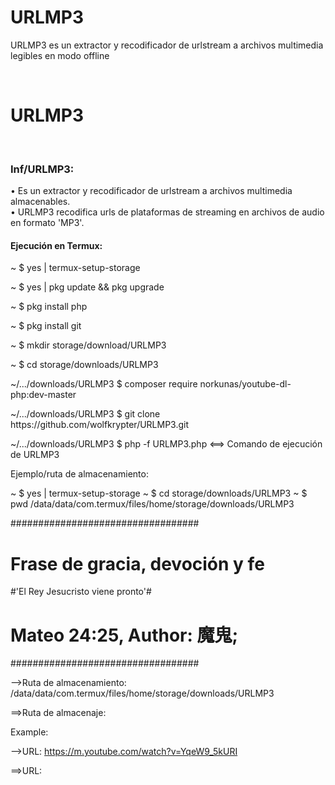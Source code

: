 # URLMP3
URLMP3  es un extractor y recodificador de urlstream a archivos multimedia legibles en modo offline

</br><h1>URLMP3</h1></br>


<h3>Inf/URLMP3:</h3>

• Es un extractor y recodificador de urlstream a archivos multimedia almacenables.                                                  
• URLMP3 recodifica urls de plataformas de streaming en archivos de audio en formato 'MP3'.

<h4>Ejecución en Termux:</h4>

<p>~ $ yes | termux-setup-storage</p>
<p>~ $ yes | pkg update && pkg upgrade</p>
<p>~ $ pkg install php</p>
<p>~ $ pkg install git</p>
<p>~ $ mkdir storage/download/URLMP3</p>
</p>~ $ cd storage/downloads/URLMP3</p>
<p>~/.../downloads/URLMP3 $ composer require norkunas/youtube-dl-php:dev-master</p>
<p>~/.../downloads/URLMP3 $ git clone https://github.com/wolfkrypter/URLMP3.git</p>
<p>~/.../downloads/URLMP3 $ php -f URLMP3.php <==> Comando de ejecución de URLMP3</p>

Ejemplo/ruta de almacenamiento:

~ $ yes | termux-setup-storage
~ $ cd storage/downloads/URLMP3
~ $ pwd
/data/data/com.termux/files/home/storage/downloads/URLMP3


##################################
# Frase de gracia, devoción y fe #
#'El Rey Jesucristo viene pronto'#
#   Mateo 24:25, Author: 魔鬼;   #
##################################


-->Ruta de almacenamiento: /data/data/com.termux/files/home/storage/downloads/URLMP3

==>Ruta de almacenaje:


Example:



-->URL: https://m.youtube.com/watch?v=YqeW9_5kURI

==>URL:
